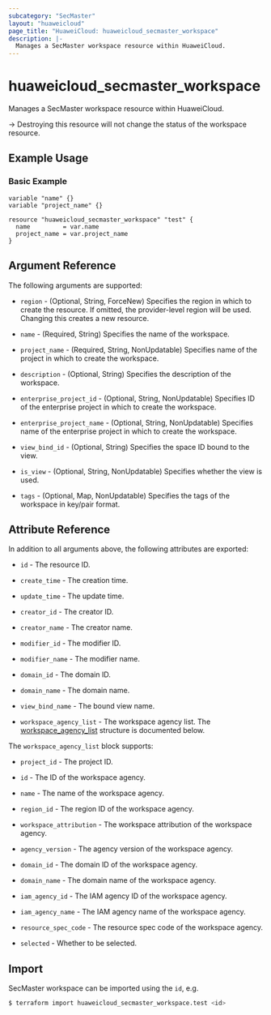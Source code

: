 ```yaml
---
subcategory: "SecMaster"
layout: "huaweicloud"
page_title: "HuaweiCloud: huaweicloud_secmaster_workspace"
description: |-
  Manages a SecMaster workspace resource within HuaweiCloud.
---
```


# huaweicloud_secmaster_workspace

Manages a SecMaster workspace resource within HuaweiCloud.

-> Destroying this resource will not change the status of the workspace resource.

## Example Usage

### Basic Example

```hcl
variable "name" {}
variable "project_name" {}

resource "huaweicloud_secmaster_workspace" "test" {
  name         = var.name
  project_name = var.project_name
}
```

## Argument Reference

The following arguments are supported:

* `region` - (Optional, String, ForceNew) Specifies the region in which to create the resource.
  If omitted, the provider-level region will be used.
  Changing this creates a new resource.

* `name` - (Required, String) Specifies the name of the workspace.

* `project_name` - (Required, String, NonUpdatable) Specifies name of the project in which to create the workspace.

* `description` - (Optional, String) Specifies the description of the workspace.

* `enterprise_project_id` - (Optional, String, NonUpdatable) Specifies ID of the enterprise project
  in which to create the workspace.

* `enterprise_project_name` - (Optional, String, NonUpdatable) Specifies name of the enterprise project
  in which to create the workspace.

* `view_bind_id` - (Optional, String) Specifies the space ID bound to the view.

* `is_view` - (Optional, String, NonUpdatable) Specifies whether the view is used.

* `tags` - (Optional, Map, NonUpdatable) Specifies the tags of the workspace in key/pair format.

## Attribute Reference

In addition to all arguments above, the following attributes are exported:

* `id` - The resource ID.

* `create_time` - The creation time.

* `update_time` - The update time.

* `creator_id` - The creator ID.

* `creator_name` - The creator name.

* `modifier_id` - The modifier ID.

* `modifier_name` - The modifier name.

* `domain_id` - The domain ID.

* `domain_name` - The domain name.

* `view_bind_name` - The bound view name.

* `workspace_agency_list` - The workspace agency list.
  The [workspace_agency_list](#workspace_agency_list) structure is documented below.

<a name="workspace_agency_list"></a>
The `workspace_agency_list` block supports:

* `project_id` - The project ID.

* `id` - The ID of the workspace agency.

* `name` - The name of the workspace agency.

* `region_id` - The region ID of the workspace agency.

* `workspace_attribution` - The workspace attribution of the workspace agency.

* `agency_version` - The agency version of the workspace agency.

* `domain_id` - The domain ID of the workspace agency.

* `domain_name` - The domain name of the workspace agency.

* `iam_agency_id` - The IAM agency ID of the workspace agency.

* `iam_agency_name` - The IAM agency name of the workspace agency.

* `resource_spec_code` - The resource spec code of the workspace agency.

* `selected` - Whether to be selected.

## Import

SecMaster workspace can be imported using the `id`, e.g.

```bash
$ terraform import huaweicloud_secmaster_workspace.test <id>
```
